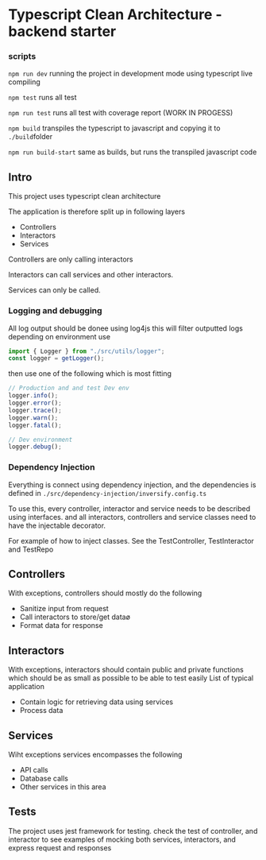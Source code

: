 # Typescript Clean Architecture - backend starter

### scripts
`npm run dev` running the project in development mode using typescript live compiling

`npm test` runs all test 

`npm run test` runs all test with coverage report (WORK IN PROGESS)

`npm build` transpiles the typescript to javascript and copying it to `./build`folder

`npm run build-start` same as builds, but runs the transpiled javascript code


## Intro 
This project uses typescript clean architecture

The application is therefore split up in following layers
* Controllers
* Interactors
* Services

Controllers are only calling interactors

Interactors can call services and other interactors.

Services can only be called.
### Logging and debugging
All log output should be donee using log4js this will filter outputted logs depending on environment
use
``` javascript
import { Logger } from "./src/utils/logger";
const logger = getLogger();
```
then use one of the following which is most fitting
``` javascript
// Production and and test Dev env
logger.info();
logger.error();
logger.trace();
logger.warn();
logger.fatal();

// Dev environment
logger.debug();
```
### Dependency Injection
Everything is connect using dependency injection, and the dependencies is defined in `./src/dependency-injection/inversify.config.ts`

To use this, every controller, interactor and service needs to be described using interfaces.
and all interactors, controllers and service classes need to have the injectable decorator.

For example of how to inject classes. See the TestController, TestInteractor and TestRepo

## Controllers

With exceptions, controllers should mostly do the following
* Sanitize input from request
* Call interactors to store/get dataø
* Format data for response

## Interactors
With exceptions, interactors should contain public and private functions which should be as small as possible to be able to test easily
List of typical application

* Contain logic for retrieving data using services
* Process data

## Services
Wiht exceptions services encompasses the following
* API calls
* Database calls
* Other services in this area

## Tests

The project uses jest framework for testing. check the test of controller, and interactor to see examples of mocking both services, interactors, and express request and responses

